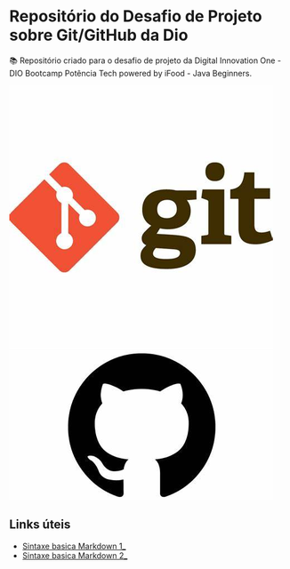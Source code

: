 # Repositório do Desafio de Projeto sobre Git/GitHub da Dio


📚 Repositório criado para o desafio de projeto da Digital Innovation One - DIO
          Bootcamp Potência Tech powered by iFood - Java Beginners.


![Imagem logo git](/Imagens/logo_git.jpg)    ![Imagem logo git](/Imagens/logo_github.jpg)

## Links úteis

- [Sintaxe basica Markdown 1_](https://www.markdownguide.org/basic-syntax/)
- [Sintaxe basica Markdown 2_](https://markdown.net.br/sintaxe-basica/)
